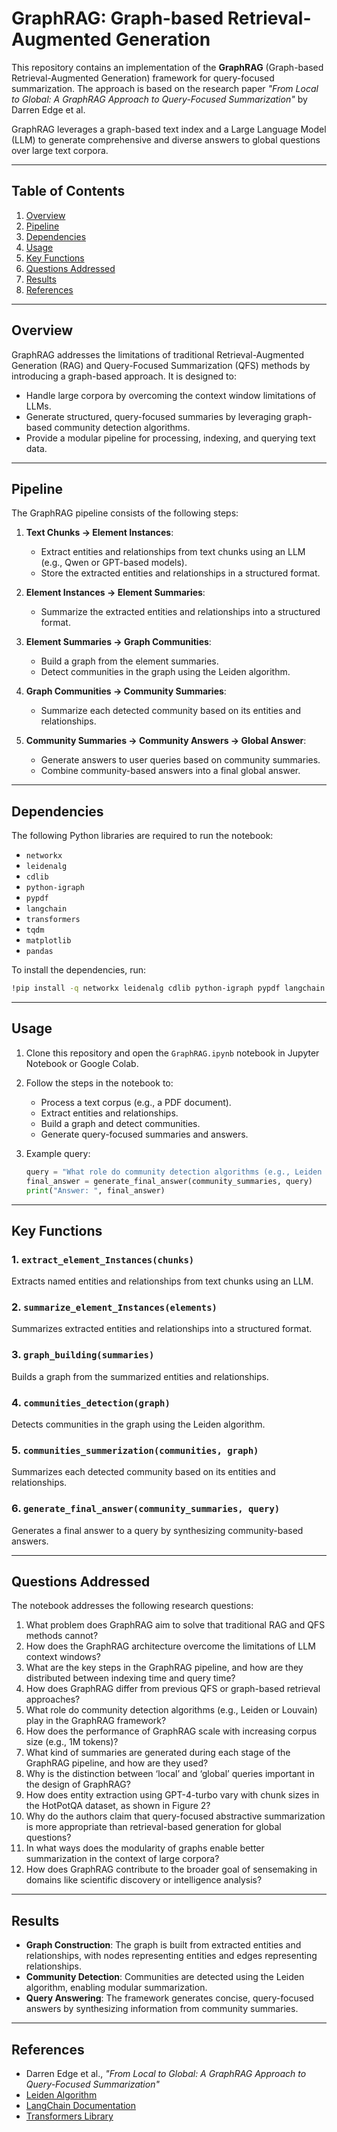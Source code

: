 # GraphRAG: Graph-based Retrieval-Augmented Generation

This repository contains an implementation of the **GraphRAG** (Graph-based Retrieval-Augmented Generation) framework for query-focused summarization. The approach is based on the research paper _"From Local to Global: A GraphRAG Approach to Query-Focused Summarization"_ by Darren Edge et al.

GraphRAG leverages a graph-based text index and a Large Language Model (LLM) to generate comprehensive and diverse answers to global questions over large text corpora.

---

## Table of Contents

1. [Overview](#overview)
2. [Pipeline](#pipeline)
3. [Dependencies](#dependencies)
4. [Usage](#usage)
5. [Key Functions](#key-functions)
6. [Questions Addressed](#questions-addressed)
7. [Results](#results)
8. [References](#references)

---

## Overview

GraphRAG addresses the limitations of traditional Retrieval-Augmented Generation (RAG) and Query-Focused Summarization (QFS) methods by introducing a graph-based approach. It is designed to:

- Handle large corpora by overcoming the context window limitations of LLMs.
- Generate structured, query-focused summaries by leveraging graph-based community detection algorithms.
- Provide a modular pipeline for processing, indexing, and querying text data.

---

## Pipeline

The GraphRAG pipeline consists of the following steps:

1. **Text Chunks → Element Instances**:
   - Extract entities and relationships from text chunks using an LLM (e.g., Qwen or GPT-based models).
   - Store the extracted entities and relationships in a structured format.

2. **Element Instances → Element Summaries**:
   - Summarize the extracted entities and relationships into a structured format.

3. **Element Summaries → Graph Communities**:
   - Build a graph from the element summaries.
   - Detect communities in the graph using the Leiden algorithm.

4. **Graph Communities → Community Summaries**:
   - Summarize each detected community based on its entities and relationships.

5. **Community Summaries → Community Answers → Global Answer**:
   - Generate answers to user queries based on community summaries.
   - Combine community-based answers into a final global answer.

---

## Dependencies

The following Python libraries are required to run the notebook:

- `networkx`
- `leidenalg`
- `cdlib`
- `python-igraph`
- `pypdf`
- `langchain`
- `transformers`
- `tqdm`
- `matplotlib`
- `pandas`

To install the dependencies, run:

```bash
!pip install -q networkx leidenalg cdlib python-igraph pypdf langchain transformers tqdm matplotlib pandas
```
---

## Usage

1. Clone this repository and open the `GraphRAG.ipynb` notebook in Jupyter Notebook or Google Colab.
2. Follow the steps in the notebook to:
   - Process a text corpus (e.g., a PDF document).
   - Extract entities and relationships.
   - Build a graph and detect communities.
   - Generate query-focused summaries and answers.

3. Example query:
   ```python
   query = "What role do community detection algorithms (e.g., Leiden or Louvain) play in the Graph RAG framework?"
   final_answer = generate_final_answer(community_summaries, query)
   print("Answer: ", final_answer)
   ```

---

## Key Functions

### 1. `extract_element_Instances(chunks)`
Extracts named entities and relationships from text chunks using an LLM.

### 2. `summarize_element_Instances(elements)`
Summarizes extracted entities and relationships into a structured format.

### 3. `graph_building(summaries)`
Builds a graph from the summarized entities and relationships.

### 4. `communities_detection(graph)`
Detects communities in the graph using the Leiden algorithm.

### 5. `communities_summerization(communities, graph)`
Summarizes each detected community based on its entities and relationships.

### 6. `generate_final_answer(community_summaries, query)`
Generates a final answer to a query by synthesizing community-based answers.

---

## Questions Addressed

The notebook addresses the following research questions:

1. What problem does GraphRAG aim to solve that traditional RAG and QFS methods cannot?
2. How does the GraphRAG architecture overcome the limitations of LLM context windows?
3. What are the key steps in the GraphRAG pipeline, and how are they distributed between indexing time and query time?
4. How does GraphRAG differ from previous QFS or graph-based retrieval approaches?
5. What role do community detection algorithms (e.g., Leiden or Louvain) play in the GraphRAG framework?
6. How does the performance of GraphRAG scale with increasing corpus size (e.g., 1M tokens)?
7. What kind of summaries are generated during each stage of the GraphRAG pipeline, and how are they used?
8. Why is the distinction between ‘local’ and ‘global’ queries important in the design of GraphRAG?
9. How does entity extraction using GPT-4-turbo vary with chunk sizes in the HotPotQA dataset, as shown in Figure 2?
10. Why do the authors claim that query-focused abstractive summarization is more appropriate than retrieval-based generation for global questions?
11. In what ways does the modularity of graphs enable better summarization in the context of large corpora?
12. How does GraphRAG contribute to the broader goal of sensemaking in domains like scientific discovery or intelligence analysis?

---

## Results

- **Graph Construction**: The graph is built from extracted entities and relationships, with nodes representing entities and edges representing relationships.
- **Community Detection**: Communities are detected using the Leiden algorithm, enabling modular summarization.
- **Query Answering**: The framework generates concise, query-focused answers by synthesizing information from community summaries.

---

## References

- Darren Edge et al., _"From Local to Global: A GraphRAG Approach to Query-Focused Summarization"_
- [Leiden Algorithm](https://en.wikipedia.org/wiki/Leiden_algorithm)
- [LangChain Documentation](https://docs.langchain.com/)
- [Transformers Library](https://huggingface.co/transformers/)

